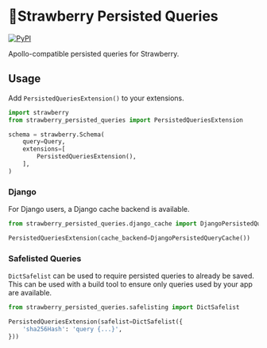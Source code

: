 # 🍓Strawberry Persisted Queries

[![PyPI](https://img.shields.io/pypi/v/strawberry_persisted_queries?logo=pypi&logoColor=white&style=for-the-badge)](https://pypi.org/project/strawberry_persisted_queries/)

Apollo-compatible persisted queries for Strawberry. 

## Usage

Add `PersistedQueriesExtension()` to your extensions.

```python
import strawberry
from strawberry_persisted_queries import PersistedQueriesExtension

schema = strawberry.Schema(
    query=Query,
    extensions=[
        PersistedQueriesExtension(),
    ],
)
```

### Django

For Django users, a Django cache backend is available.
```python
from strawberry_persisted_queries.django_cache import DjangoPersistedQueryCache

PersistedQueriesExtension(cache_backend=DjangoPersistedQueryCache())
```

### Safelisted Queries

`DictSafelist` can be used to require persisted queries to already be saved.
This can be used with a build tool to ensure only queries used by your app are available.

```python
from strawberry_persisted_queries.safelisting import DictSafelist

PersistedQueriesExtension(safelist=DictSafelist({
    'sha256Hash': 'query {...}',
}))
```
